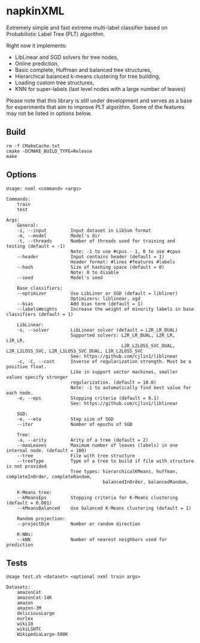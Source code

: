 # napkinXML

Extremely simple and fast extreme multi-label classifier based on Probabilistic Label Tree (PLT) algorithm.

Right now it implements:
- LibLinear and SGD solvers for tree nodes,
- Online prediction,
- Basic complete, Huffman and balanced tree structures,
- Hierarchical balanced k-means clustering for tree building,
- Loading custom tree structures,
- KNN for super-labels (last level nodes with a large number of leaves)

Please note that this library is still under development and serves as a base for experiments that aim to improve PLT algorithm.
Some of the features may not be listed in options below.

## Build
```
rm -f CMakeCache.txt
cmake -DCMAKE_BUILD_TYPE=Release
make
```

## Options

```
Usage: nxml <command> <args>

Commands:
    train
    test

Args:
    General:
    -i, --input         Input dataset in LibSvm format
    -m, --model         Model's dir
    -t, --threads       Number of threads used for training and testing (default = -1)
                        Note: -1 to use #cpus - 1, 0 to use #cpus
    --header            Input contains header (default = 1)
                        Header format: #lines #features #labels
    --hash              Size of hashing space (default = 0)
                        Note: 0 to disable
    --seed              Model's seed

    Base classifiers:
    --optimizer         Use LibLiner or SGD (default = libliner)
                        Optimizers: liblinear, sgd
    --bias              Add bias term (default = 1)
    --labelsWeights     Increase the weight of minority labels in base classifiers (default = 1)

    LibLinear:
    -s, --solver        LibLinear solver (default = L2R_LR_DUAL)
                        Supported solvers: L2R_LR_DUAL, L2R_LR, L1R_LR,
                                           L2R_L2LOSS_SVC_DUAL, L2R_L2LOSS_SVC, L2R_L1LOSS_SVC_DUAL, L1R_L2LOSS_SVC
                        See: https://github.com/cjlin1/liblinear
    -c, -C, --cost      Inverse of regularization strength. Must be a positive float.
                        Like in support vector machines, smaller values specify stronger
                        regularization. (default = 10.0)
                        Note: -1 to automatically find best value for each node.
    -e, --eps           Stopping criteria (default = 0.1)
                        See: https://github.com/cjlin1/liblinear

    SGD:
    -e, --eta           Step size of SGD
    --iter              Number of epochs of SGD

    Tree:
    -a, --arity         Arity of a tree (default = 2)
    --maxLeaves         Maximum number of leaves (labels) in one internal node. (default = 100)
    --tree              File with tree structure
    --treeType          Type of a tree to build if file with structure is not provided
                        Tree types: hierarchicalKMeans, huffman, completeInOrder, completeRandom,
                                    balancedInOrder, balancedRandom,

    K-Means tree:
    --kMeansEps         Stopping criteria for K-Means clustering (default = 0.001)
    --kMeansBalanced    Use balanced K-Means clustering (default = 1)

    Random projection:
    --projectDim        Number or random direction

    K-NNs:
    --kNN               Number of nearest neighbors used for prediction

```

## Tests
```
Usage test.sh <dataset> <optional nxml train args>

Datasets:
    amazonCat
    amazonCat-14K
    amazon
    amazon-3M
    deliciousLarge
    eurlex
    wiki10
    wikiLSHTC
    WikipediaLarge-500K
```
